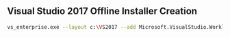 ## Visual Studio 2017 Offline Installer Creation
```sh
vs_enterprise.exe --layout c:\VS2017 --add Microsoft.VisualStudio.Workload.ManagedDesktop --add Microsoft.VisualStudio.Workload.NetWeb --add Component.GitHub.VisualStudio --add Microsoft.VisualStudio.Workload.Office  --includeOptional --add Microsoft.VisualStudio.Workload.NativeDesktop --includeRecommended --lang en-US
```
